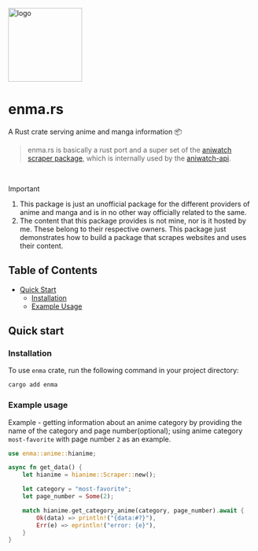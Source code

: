 <img
  src="https://raw.githubusercontent.com/ghoshRitesh12/aniwatch-api/refs/heads/main/public/img/hianime_v2.png"
  alt="logo"
  width="150"
/>

# enma.rs

A Rust crate serving anime and manga information 📦

> enma.rs is basically a rust port and a super set of the [aniwatch scraper package](https://github.com/ghoshRitesh12/anwatch), which is internally used by the [aniwatch-api](https://github.com/ghoshRitesh12/aniwatch-api).

<br/>

> [!IMPORTANT]
>
> 1. This package is just an unofficial package for the different providers of anime and manga and is in no other way officially related to the same.
> 2. The content that this package provides is not mine, nor is it hosted by me. These belong to their respective owners. This package just demonstrates how to build a package that scrapes websites and uses their content.

## Table of Contents

- [Quick Start](#quick-start)
  - [Installation](#installation)
  - [Example Usage](#example-usage)
    <!-- - [Documentation](#documentation) -->
      <!-- - [getHomePage](#gethomepage)
  - [getAZList](#getazlist)
  - [getQtipInfo](#getqtipinfo)
  - [getAnimeAboutInfo](#getanimeaboutinfo)
  - [getAnimeSearchResults](#getanimesearchresults)
  - [getAnimeSearchSuggestion](#getanimesearchsuggestion)
  - [getProducerAnimes](#getproduceranimes)
  - [getGenreAnime](#getgenreanime)
  - [getAnimeCategory](#getanimecategory)
  - [getEstimatedSchedule](#getestimatedschedule)
  - [getAnimeEpisodes](#getanimeepisodes)
  - [getEpisodeServers](#getepisodeservers)
  - [getAnimeEpisodeSources](#getanimeepisodesources) -->
    <!-- - [Development](#development) -->
    <!-- - [Thanks](#thanks) -->
    <!-- - [Support](#support) -->
    <!-- - [License](#license) -->
    <!-- - [Contributors](#contributors) -->
    <!-- - [Star History](#star-history) -->

## Quick start

### Installation

To use `enma` crate, run the following command in your project directory:

```bash
cargo add enma
```

### Example usage

Example - getting information about an anime category by providing the name of the category and page number(optional); using anime category `most-favorite` with page number `2` as an example.

```rust
use enma::anime::hianime;

async fn get_data() {
    let hianime = hianime::Scraper::new();

    let category = "most-favorite";
    let page_number = Some(2);

    match hianime.get_category_anime(category, page_number).await {
        Ok(data) => println!("{data:#?}"),
        Err(e) => eprintln!("error: {e}"),
    }
}
```
